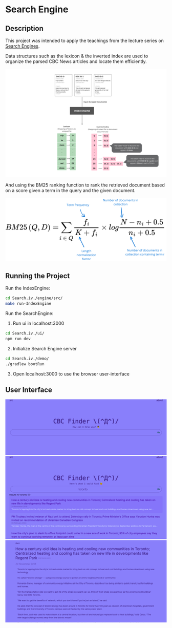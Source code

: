 # Search Engine

## Description
This project was intended to apply the teachings from the lecture series on [Search Engines](https://www.youtube.com/@msci541-searchengines3). 

Data structures such as the lexicon & the inverted index are used to organize the parsed CBC News articles and locate them efficiently.

![Index Engine diagram](assets/index_engine.svg)

And using the BM25 ranking function to rank the retrieved document based on a score given a term in the query and the given document.

![BM25 Equation](assets/bm25.svg)

## Running the Project
Run the IndexEngine:
``` bash
cd Search.iv./engine/src/
make run-IndexEngine
```

Run the SearchEngine:
1. Run ui in localhost:3000
``` bash
cd Search.iv./ui/
npm run dev
```
2. Initialize Search Engine server
``` bash
cd Search.iv./demo/ 
./gradlew bootRun
```
3. Open localhost:3000 to use the browser user-interface

## User Interface
![User Interface - Initial view ](assets/search_ui.png)
![User Interface - Search Results ](assets/search_results.png)
![User Interface - Article ](assets/search_article.png)